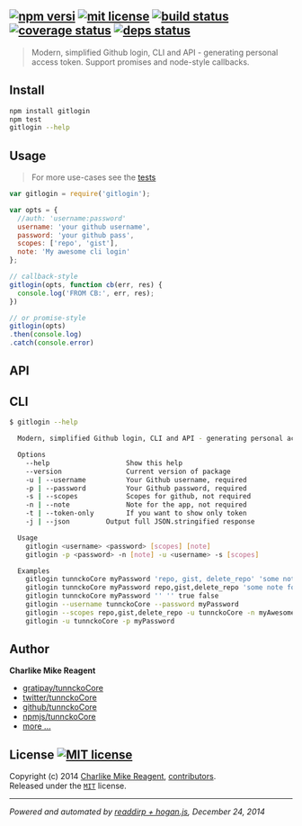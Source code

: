 ## [![npm versi][npmjs-img]][npmjs-url] [![mit license][license-img]][license-url] [![build status][travis-img]][travis-url] [![coverage status][coveralls-img]][coveralls-url] [![deps status][daviddm-img]][daviddm-url]

> Modern, simplified Github login, CLI and API - generating personal access token. Support promises and node-style callbacks.

## Install
```bash
npm install gitlogin
npm test
gitlogin --help
```


## Usage
> For more use-cases see the [tests](./test.js)

```js
var gitlogin = require('gitlogin');

var opts = {
  //auth: 'username:password'
  username: 'your github username',
  password: 'your github pass',
  scopes: ['repo', 'gist'],
  note: 'My awesome cli login'
};

// callback-style
gitlogin(opts, function cb(err, res) {
  console.log('FROM CB:', err, res);
})

// or promise-style
gitlogin(opts)
.then(console.log)
.catch(console.error)
```


## API


## CLI
```bash
$ gitlogin --help

  Modern, simplified Github login, CLI and API - generating personal access token. Support promises and node-style callbacks.

  Options
    --help                   Show this help
    --version                Current version of package
    -u | --username          Your Github username, required
    -p | --password          Your Github password, required
    -s | --scopes            Scopes for github, not required
    -n | --note              Note for the app, not required
    -t | --token-only        If you want to show only token
    -j | --json         Output full JSON.stringified response

  Usage
    gitlogin <username> <password> [scopes] [note]
    gitlogin -p <password> -n [note] -u <username> -s [scopes]

  Examples
    gitlogin tunnckoCore myPassword 'repo, gist, delete_repo' 'some note for app'
    gitlogin tunnckoCore myPassword repo,gist,delete_repo 'some note for app'
    gitlogin tunnckoCore myPassword '' '' true false
    gitlogin --username tunnckoCore --password myPassword
    gitlogin --scopes repo,gist,delete_repo -u tunnckoCore -n myAwesomeApp -p myPassword
    gitlogin -u tunnckoCore -p myPassword
```


## Author
**Charlike Mike Reagent**
+ [gratipay/tunnckoCore][author-gratipay]
+ [twitter/tunnckoCore][author-twitter]
+ [github/tunnckoCore][author-github]
+ [npmjs/tunnckoCore][author-npmjs]
+ [more ...][contrib-more]


## License [![MIT license][license-img]][license-url]
Copyright (c) 2014 [Charlike Mike Reagent][contrib-more], [contributors][contrib-graf].  
Released under the [`MIT`][license-url] license.


[npmjs-url]: http://npm.im/gitlogin
[npmjs-img]: https://img.shields.io/npm/v/gitlogin.svg?style=flat&label=gitlogin

[coveralls-url]: https://coveralls.io/r/tunnckoCore/gitlogin?branch=master
[coveralls-img]: https://img.shields.io/coveralls/tunnckoCore/gitlogin.svg?style=flat

[license-url]: https://github.com/tunnckoCore/gitlogin/blob/master/license.md
[license-img]: https://img.shields.io/badge/license-MIT-blue.svg?style=flat

[travis-url]: https://travis-ci.org/tunnckoCore/gitlogin
[travis-img]: https://img.shields.io/travis/tunnckoCore/gitlogin.svg?style=flat

[daviddm-url]: https://david-dm.org/tunnckoCore/gitlogin
[daviddm-img]: https://img.shields.io/david/tunnckoCore/gitlogin.svg?style=flat

[author-gratipay]: https://gratipay.com/tunnckoCore
[author-twitter]: https://twitter.com/tunnckoCore
[author-github]: https://github.com/tunnckoCore
[author-npmjs]: https://npmjs.org/~tunnckocore

[contrib-more]: http://j.mp/1stW47C
[contrib-graf]: https://github.com/tunnckoCore/gitlogin/graphs/contributors

***

_Powered and automated by [readdirp + hogan.js](https://github.com/tunnckoCore), December 24, 2014_